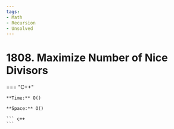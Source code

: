 ```yaml
---
tags:
- Math
- Recursion
- Unsolved
---
```



# 1808. Maximize Number of Nice Divisors

=== "C++"

    **Time:** O()

    **Space:** O()

    ``` c++
    ```